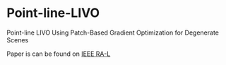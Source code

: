 # Point-line-LIVO
Point-line LIVO Using Patch-Based Gradient Optimization for Degenerate Scenes

Paper is can be found on [IEEE RA-L](https://ieeexplore.ieee.org/abstract/document/10688407/)
